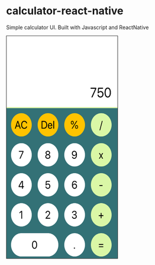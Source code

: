 # calculator-react-native
Simple calculator UI. Built with Javascript and ReactNative

<img src="./assets/calculator-img.JPG" alt="calculator-img" border="1" width="300" height="600"/>
